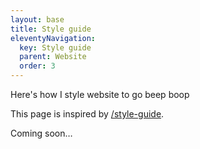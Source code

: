 ```yaml
---
layout: base
title: Style guide
eleventyNavigation:
  key: Style guide
  parent: Website
  order: 3
---
```


Here's how I style website to go beep boop

This page is inspired by [/style-guide](https://indieweb.org/style-guide).

Coming soon…
